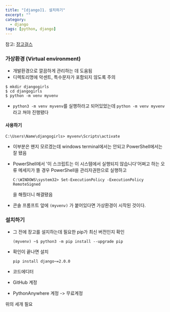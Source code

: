 ```yaml
---
title: "[django]1. 설치하기"
excerpt: ""
category:
  - django
tags: [python, django]
---
```

참고: [장고걸스](https://tutorial.djangogirls.org/ko/installation/)

### 가상환경 (Virtual environment)

- 개발환경으로 깔끔하게 관리하는 데 도움됨
- 디렉토리명에 악센트, 특수문자가 포함되지 않도록 주의

```
$ mkdir djangogirls
$ cd djangogirls
$ python -m venv myvenv
```

- `python3 -m venv myvenv`를 실행하라고 되어있었는데 `python -m venv myvenv `라고 쳐야 진행됐다

#### 사용하기

```
C:\Users\Name\djangogirls> myvenv\Scripts\activate
```

- 이부분은 왠지 모르겠는데 windows terminal에서는 안되고 PowerShell에서는 잘 됐음 

- PowerShell에서 '이 스크립트는 이 시스템에서 실행되지 않습니다'어쩌고 하는 오류 메세지가 뜰 경우 PowerShell을 관리자권한으로 실행하고 

  ```
  C:\WINDOWS\system32> Set-ExecutionPolicy -ExecutionPolicy RemoteSigned
  ```

  을 해줬더니 해결됐음

- 콘솔 프롬프트 앞에 `(myvenv)` 가 붙어있다면 가상환경이 시작된 것이다.



### 설치하기

- 그 전에 장고를 설지하는데 필요한 pip가 최신 버전인지 확인

  ```
  (myvenv) ~$ python3 -m pip install --upgrade pip
  ```

- 확인이 끝나면 설치

  ```
  pip install django~=2.0.0
  ```

  



- 코드에디터
- GitHub 계정
- PythonAnywhere 계정 -> 무료계정

위의 세개 필요